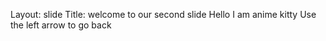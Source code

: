 Layout: slide
Title: welcome to our second slide
Hello I am anime kitty
Use the left arrow to go back

